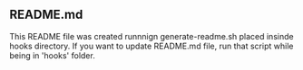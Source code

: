 ## README.md
This README file was created runnnign generate-readme.sh placed insinde hooks directory.
If you want to update README.md file, run that script while being in 'hooks' folder.

